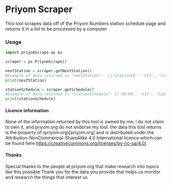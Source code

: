 # Priyom Scraper
This tool scrapes data off of the Priyom Numbers
station schedule page and returns it in a list to be processed
by a computer

### Usage
```python
import priyomScrape as ps

scraper = ps.PriyomScrape()

nextStation = scraper.getNextStation()
#Example of data returned in "nextStation":  [{'stationID': 'V13', 'frequency': '9276kHz ', 'mode:': 'USB/AM', 'addInfo': '(May not always transmit) [Target: East Asia]', 'href': 'http://s.printf.cc/#a/9276usb'}, {'TTN': '44'}]
print(nextStation)

stationSchedule = scraper.getSchedule()
#Example of data returned in "stationSchedule": [('00:00', 'V13', '11430kHz\n18040kHz', 'USB/AM', '(May not always transmit) [Target: East Asia]'), ('01:00', 'V13', '13974kHz', 'USB/AM', '(May not always transmit) [Target: East Asia]'), ...]
print(stationSchedule)
```

#### Licence information
None of the information returned by this tool is owned by me, I do not claim to own it, and priyom.org do not endorse my tool.
the data this tool returns is 
the property of (priyom.org)[priyom.org] and is distributed under
the Attribution-NonCommercial-ShareAlike 4.0 International licence
which can be found here https://creativecommons.org/licenses/by-nc-sa/4.0/

#### Thanks
Special thanks to the people at priyom.org that make research into topics like this possible
Thank you for the data you provide that helps us monitor and research the things that interest us

